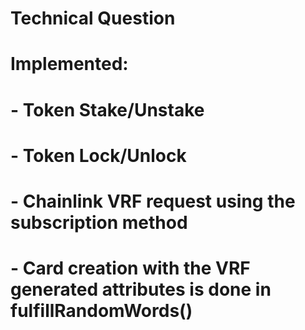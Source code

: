 # Technical Question
#  
# Implemented:
#   - Token Stake/Unstake
#   - Token Lock/Unlock
#   - Chainlink VRF request using the subscription method
#   - Card creation with the VRF generated attributes is done in fulfillRandomWords()
#